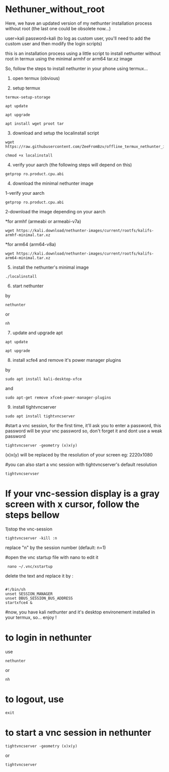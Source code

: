 # Nethuner_without_root
Here, we have an updated version of my nethunter installation process without root (the last one could be obsolete now...)

user=kali password=kali (to log as custom user, you'll need to add the custom user and then modify the login scripts)

this is an installation process using a little script to install nethunter without root in termux using the minimal armhf or arm64 tar.xz image

So, follow the steps to install nethunter in your phone using termux...



1) open termux (obvious)

2) setup termux

```
termux-setup-storage
```

```
apt update
```

```
apt upgrade
```

```
apt install wget proot tar
```

3) download and setup the localinstall script

```
wget https://raw.githubusercontent.com/ZeeFromBzv/offline_termux_nethunter_install/main/localinstall
```

```
chmod +x localinstall
```

4) verify your aarch (the following steps will depend on this)

```
getprop ro.product.cpu.abi
```

4) download the minimal nethunter image

1-verify your aarch

```
getprop ro.product.cpu.abi
```

2-download the image depending on your aarch

*for armhf (armeabi or armeabi-v7a)

```
wget https://kali.download/nethunter-images/current/rootfs/kalifs-armhf-minimal.tar.xz
```

*for arm64 (arm64-v8a)

```
wget https://kali.download/nethunter-images/current/rootfs/kalifs-arm64-minimal.tar.xz
```

5) install the nethunter's minimal image

```
./localinstall
```

6) start nethunter

by

```
nethunter
```

or

```
nh
```

7) update and upgrade apt

```
apt update
```

```
apt upgrade
```

8) install xcfe4 and remove it's power manager plugins

by

```
sudo apt install kali-desktop-xfce
```

and

```
sudo apt-get remove xfce4-power-manager-plugins
```


9) install tightvncserver

```
sudo apt install tightvncserver
```

#start a vnc session, for the first time, it'll ask you to enter a password, this password will be your vnc password so, don't forget it and dont use a weak password

```
tightvncserver -geometry (x)x(y)
```

(x)x(y) will be replaced by the resolution of your screen eg: 2220x1080

#you can also start a vnc session with tightvncserver's default resolution

```
tightvncservser
```

# If your vnc-session display is a gray screen with x cursor, follow the steps bellow

1)stop the vnc-session

```
tightvncserver -kill :n
```

replace "n" by the session number (default: n=1)

#open the vnc startup file with nano to edit it

     nano ~/.vnc/xstartup

delete the text and replace it by :
```

#!/bin/sh
unset SESSION_MANAGER
unset DBUS_SESSION_BUS_ADDRESS
startxfce4 &

```



#now, you have kali nethunter and it's desktop environement installed in your termux, so... enjoy !

# to login in nethunter

use

```
nethunter
```

or

```
nh
```

# to logout, use
     
```
exit
```

# to start a vnc session in nethunter

```
tightvncserver -geometry (x)x(y)
```

or

```
tightvncserver
```
